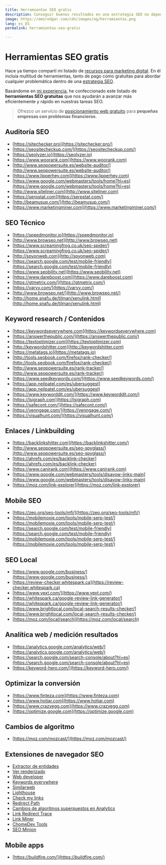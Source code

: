```yaml
---
title: Herramientas SEO gratis
description: Conseguir buenos resultados en una estrategia SEO no depende únicamente de tener herramientas de pago. Utilizar estos recursos totalmente gratuitos para marcar la diferencia.
image: https://emirodgar.com/cdn/images/og/herramientas.png
lang: es_ES
permalink: herramientas-seo-gratis

---
```


# Herramientas SEO gratis

Hace ya tiempo compartí mi listado de [recursos para marketing digital](recursos-marketing-digital/). En él incluía multitud de herramientas, tanto de pago como gratuitas para abordar cualquier problemática dentro de una [estrategia SEO](estrategia-seo).

Basándome en [mi experiencia](experiencia-seo), he confeccionado este listado de **herramientas SEO gratuitas** que nos ayudarán a avanzar más eficientemente y rápido en nuestras tareas SEO.

> Ofrezco un servicio de [posicionamiento web gratuito](https://emirodgar.com/posicionamiento-web-gratis/) para **pequeñas empresas con problemas financieros**.  

## Auditoría SEO 

- [https://sitechecker.pro](https://sitechecker.pro/)  
- [https://seositecheckup.com/](https://seositecheckup.com/)
- [https://seolyzer.io](https://seolyzer.io)
- [https://www.woorank.com](https://www.woorank.com)
- [http://www.seopowersuite.es/website-auditor/](http://www.seopowersuite.es/website-auditor/)
- [https://www.lipperhey.com](https://www.lipperhey.com)
- [https://www.google.com/webmasters/tools/home?hl=es](https://www.google.com/webmasters/tools/home?hl=es)
- [http://www.siteliner.com](http://www.siteliner.com)
- [https://serpstat.com](https://serpstat.com/)
- [http://beamusup.com/](http://beamusup.com/)
- [https://www.marketingminer.com](https://www.marketingminer.com/)

## SEO Técnico 

- [https://speedmonitor.io](https://speedmonitor.io)
- [http://www.browseo.net](http://www.browseo.net)
- [https://www.screamingfrog.co.uk/seo-spider/](https://www.screamingfrog.co.uk/seo-spider/)
- [http://spyonweb.com](http://spyonweb.com)
- [https://search.google.com/test/mobile-friendly](https://search.google.com/test/mobile-friendly)
- [https://www.seobility.net](https://www.seobility.net)
- [https://www.dareboost.com](https://www.dareboost.com)
- [https://gtmetrix.com/](https://gtmetrix.com/)
- [https://varvy.com/](https://varvy.com/)
- [http://www.browseo.net/](http://www.browseo.net/)
- [http://home.snafu.de/tilman/xenulink.html](http://home.snafu.de/tilman/xenulink.html)

## Keyword research / Contenidos

- [https://keywordseverywhere.com](https://keywordseverywhere.com)
- [https://answerthepublic.com/](https://answerthepublic.com/)
- [https://textoptimizer.com](https://textoptimizer.com)
- [http://keywordshitter.com](http://keywordshitter.com)
- [https://metatags.io](https://metatags.io)
- [http://tools.seobook.com/firefox/rank-checker/](http://tools.seobook.com/firefox/rank-checker/)
- [http://www.seopowersuite.es/rank-tracker/](http://www.seopowersuite.es/rank-tracker/)
- [https://www.seedkeywords.com/](https://www.seedkeywords.com/)
- [https://app.neilpatel.com/es/ubersuggest](https://app.neilpatel.com/es/ubersuggest)
- [https://www.keyworddit.com/](https://www.keyworddit.com/)
- [https://lsigraph.com](https://lsigraph.com)
- [https://safecont.com/](https://safecont.com/)
- [https://venngage.com/](https://venngage.com/)
- [https://visualhunt.com/](https://visualhunt.com/)

## Enlaces / Linkbuilding

-   [https://backlinkshitter.com](https://backlinkshitter.com/)
- [http://www.seopowersuite.es/seo-spyglass/](http://www.seopowersuite.es/seo-spyglass/)
- [https://ahrefs.com/es/backlink-checker](https://ahrefs.com/es/backlink-checker)
- [https://www.canirank.com](https://www.canirank.com)
- [https://www.google.com/webmasters/tools/disavow-links-main](https://www.google.com/webmasters/tools/disavow-links-main)
- [https://moz.com/link-explorer](https://moz.com/link-explorer)

## Mobile SEO

- [https://zeo.org/seo-tools/mfi/](https://zeo.org/seo-tools/mfi/)
- [https://mobilemoxie.com/tools/mobile-serp-test/](https://mobilemoxie.com/tools/mobile-serp-test/)
- [https://search.google.com/test/mobile-friendly](https://search.google.com/test/mobile-friendly)
- [https://mobilemoxie.com/tools/mobile-serp-test/](https://mobilemoxie.com/tools/mobile-serp-test/)

## SEO Local

- [https://www.google.com/business/](https://www.google.com/business/)
- [https://review-checker.whitespark.ca](https://review-checker.whitespark.ca)
- [https://www.yext.com/](https://www.yext.com/)
- [https://whitespark.ca/google-review-link-generator/](https://whitespark.ca/google-review-link-generator/)
- [https://www.brightlocal.com/local-search-results-checker/](https://www.brightlocal.com/local-search-results-checker/)
- [https://moz.com/local/search](https://moz.com/local/search)

## Analítica web / medición resultados

- [https://analytics.google.com/analytics/web/](https://analytics.google.com/analytics/web/)
- [https://search.google.com/search-console/about?hl=es](https://search.google.com/search-console/about?hl=es)
- [https://keyword-hero.com/](https://keyword-hero.com/)

## Optimizar la conversión

- [https://www.finteza.com](https://www.finteza.com)
- [https://www.hotjar.com](https://www.hotjar.com)
- [https://www.crazyegg.com](https://www.crazyegg.com)
- [https://optimize.google.com](https://optimize.google.com)

## Cambios de algoritmo

- [https://moz.com/mozcast/](https://moz.com/mozcast/)

## Extensiones de navegador SEO

- [Extractor de entidades](https://chrome.google.com/webstore/detail/extractor-de-entidades/abngfjnmaobeaaheapakabhdoapfopdi)
- [Ver renderizado](https://chrome.google.com/webstore/detail/view-rendered-source/ejgngohbdedoabanmclafpkoogegdpob)
- [Web developer](https://chrome.google.com/webstore/detail/web-developer/bfbameneiokkgbdmiekhjnmfkcnldhhm)
- [Keywords everywhere](https://chrome.google.com/webstore/detail/web-developer/bfbameneiokkgbdmiekhjnmfkcnldhhm)
- [Similarweb](https://chrome.google.com/webstore/detail/similarweb-traffic-rank-w/hoklmmgfnpapgjgcpechhaamimifchmp)
- [Lighthouse](https://chrome.google.com/webstore/detail/lighthouse/blipmdconlkpinefehnmjammfjpmpbjk)
- [Check my links](https://chrome.google.com/webstore/detail/check-my-links/ojkcdipcgfaekbeaelaapakgnjflfglf?hl=en)
- [Redirect Path](https://chrome.google.com/webstore/detail/redirect-path/aomidfkchockcldhbkggjokdkkebmdll?hl=en)
- [Cambios de algoritmos superpuestos en Analytics](https://chrome.google.com/webstore/detail/zeo-tools-seo-tool-for-se/klllcoehegdaomenjgcpnbdcnhbjaocl)
- [Link Redirect Trace](https://chrome.google.com/webstore/detail/link-redirect-trace/nnpljppamoaalgkieeciijbcccohlpoh?hl=en)
- [Link Miner](https://chrome.google.com/webstore/detail/linkminer/ogdhdnpiclkaeicicamopfohidjokoom?hl=en)
- [ChomeDev Tools](https://developers.google.com/web/tools/chrome-devtools/)
- [SEO Minion](https://seominion.com/)

## Mobile apps

- [https://buildfire.com/](https://buildfire.com/)
<!--stackedit_data:
eyJoaXN0b3J5IjpbLTY5NjY4MjA2MCwtNzQzODkyNjk0LDEwMj
UwODY4MDIsMTQwOTk4Nzc5MiwtMTEyMzQ0MDc2MCwyMDI4NDAy
Nzk2LC0xODM3NTg1OTM4LDI0ODkyNjcyMSwtMjE0NDAyNDc0Ni
wtMTg1NjU4Njk4NCwtMjEwNzMyNTYzMiwxMTYwOTMzMzM4LC0x
MjcxOTI5OSwtMTUzMjg0Mjk5MSw3MjY3MjQ4NjVdfQ==
-->